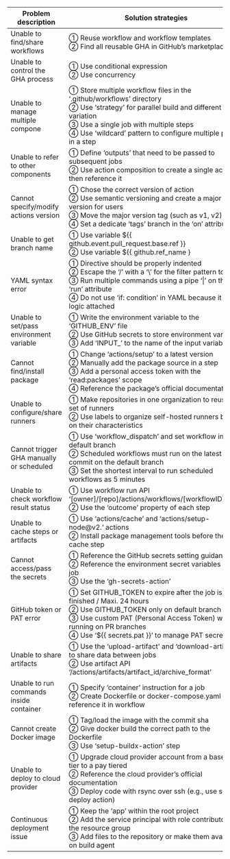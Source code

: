 | Problem description | Solution strategies | Examples |
| ---- | ---- | ---- |
|Unable to find/share workflows   | ① Reuse workflow and workflow templates <br> ② Find all reusable GHA in GitHub’s marketplace |① <br>  ② |
|Unable to control the GHA process|① Use conditional expression <br> ② Use concurrency |① <br>  ②|
|Unable to manage multiple compone|① Store multiple workflow files in the ‘.github/workflows’ directory <br> ② Use ‘strategy’ for parallel build and different variation <br> ③ Use a single job with multiple steps <br> ④ Use ‘wildcard’ pattern to configure multiple paths in a step  |① <br>  ② <br> ③ <br> ④|
|Unable to refer to other components|① Define ‘outputs’ that need to be passed to subsequent jobs <br> ② Use action composition to create a single action then reference it |① <br>  ②|
|Cannot specify/modify actions version | ① Chose the correct version of action <br> ② Use semantic versioning and create a major version for users <br> ③ Move the major version tag (such as v1, v2) <br> ④ Set a dedicate ‘tags’ branch in the ‘on’ attributte |① <br>  ② <br> ③ <br> ④|
|Unable to get branch name | ① Use variable ${{ github.event.pull_request.base.ref }} <br> ② Use variable ${{ github.ref_name } |① <br>  ②|
|YAML syntax error | ① Directive should be properly indented <br> ② Escape the ‘/’ with a ‘\’ for the filter pattern to work <br> ③ Run multiple commands using a pipe ‘\|’ on the ‘run’ attribute <br> ④ Do not use ‘if: condition’ in YAML because it is no logic attached |① <br>  ② <br> ③ <br> ④|
|Unable to set/pass environment variable | ① Write the environment variable to the ‘GITHUB_ENV’ file <br> ② Use GitHub secrets to store environment variables <br> ③ Add ‘INPUT_’ to the name of the input variable |① <br>  ② <br> ③|
|Cannot find/install package | ① Change ‘actions/setup’ to a latest version <br> ② Manually add the package source in a step <br> ③ Add a personal access token with the ‘read:packages’ scope <br> ④ Reference the package’s official documentation |① <br>  ② <br> ③ <br> ④|
|Unable to configure/share runners | ① Make repositories in one organization to reuse a set of runners <br> ② Use labels to organize self-hosted runners based on their characteristics |① <br>  ②|
|Cannot trigger GHA manually or scheduled | ① Use ‘workflow_dispatch’ and set workflow in the default branch <br> ② Scheduled workflows must run on the latest commit on the default branch <br> ③ Set the shortest interval to run scheduled workflows as 5 minutes |① <br>  ② <br> ③|
|Unable to check workflow result status | ① Use workflow run API ‘[owner]/[repo]/actions/workflows/[workflowID]/runs’ <br> ② Use the ‘outcome’ property of each step |① <br>  ②|
| Unable to cache steps or artifacts | ① Use ‘actions/cache’ and ‘actions/setup-node@v2.’ actions <br> ② Install package management tools before the cache step |① <br>  ②|
|Cannot access/pass the secrets | ① Reference the GitHub secrets setting guidance <br> ② Reference the environment secret variables in the job <br> ③ Use the ‘gh-secrets-action’ |① <br>  ②  <br> ③|
|GitHub token or PAT error | ① Set GITHUB_TOKEN to expire after the job is finished / Maxi. 24 hours <br> ② Use GITHUB_TOKEN only on default branch <br> ③ Use custom PAT (Personal Access Token) when running on PR branches <br> ④ Use ‘${{ secrets.pat }}’ to manage PAT secret |① <br>  ②  <br> ③ <br> ④ |
|Unable to share artifacts  | ① Use the ‘upload-artifact’ and ‘download-artifact’ to share data between jobs <br> ② Use artifact API ‘/actions/artifacts/artifact_id/archive_format' |① <br>  ②|
|Unable to run commands inside container | ① Specify ‘container’ instruction for a job <br> ② Create Dockerfile or docker-compose.yaml then reference it in workflow |① <br>  ②|
| Cannot create Docker image | ① Tag/load the image with the commit sha <br> ② Give docker build the correct path to the Dockerfile <br> ③ Use ‘setup-buildx-action’ step |① <br>  ② <br> ③ |
|Unable to deploy to cloud provider | ① Upgrade cloud provider account from a base free tier to a pay tiered <br> ② Reference the cloud provider’s official documentation <br> ③ Deploy code with rsync over ssh (e.g., use ssh deploy action) |① <br>  ② <br> ③|
|Continuous deployment issue | ① Keep the ‘app’ within the root project <br> ② Add the service principal with role contributor to the resource group <br> ③ Add files to the repository or make them available on build agent |① <br>  ② <br> ③|
